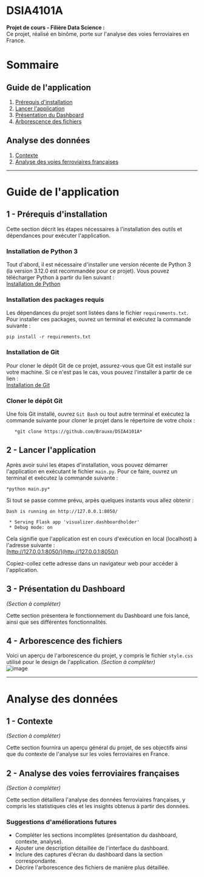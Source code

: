 # DSIA4101A

**Projet de cours - Filière Data Science :**  
Ce projet, réalisé en binôme, porte sur l'analyse des voies ferroviaires en France.

# Sommaire

## Guide de l'application
1. [Prérequis d'installation](#1---Prérequis-dinstallation)
2. [Lancer l'application](#2---Lancer-lapplication)
3. [Présentation du Dashboard](#3---Présentation-du-dashboard)
4. [Arborescence des fichiers](#4---Arborescence-des-fichiers)

## Analyse des données
1. [Contexte](#1---Contexte)
2. [Analyse des voies ferroviaires françaises](#2---Analyse-des-voies-ferroviaires-françaises)

---

# Guide de l'application

## 1 - Prérequis d'installation

Cette section décrit les étapes nécessaires à l'installation des outils et dépendances pour exécuter l'application.

### Installation de Python 3

Tout d'abord, il est nécessaire d'installer une version récente de Python 3 (la version 3.12.0 est recommandée pour ce projet). Vous pouvez télécharger Python à partir du lien suivant :  
[Installation de Python](https://www.python.org/downloads/)

### Installation des packages requis

Les dépendances du projet sont listées dans le fichier `requirements.txt`. Pour installer ces packages, ouvrez un terminal et exécutez la commande suivante :  
```
pip install -r requirements.txt
```

### Installation de Git

Pour cloner le dépôt Git de ce projet, assurez-vous que Git est installé sur votre machine. Si ce n'est pas le cas, vous pouvez l'installer à partir de ce lien :  
[Installation de Git](https://git-scm.com/)

### Cloner le dépôt Git

Une fois Git installé, ouvrez `Git Bash` ou tout autre terminal et exécutez la commande suivante pour cloner le projet dans le répertoire de votre choix :  
```
   *git clone https://github.com/Brauxo/DSIA4101A*
```

## 2 - Lancer l'application

Après avoir suivi les étapes d'installation, vous pouvez démarrer l'application en exécutant le fichier `main.py`. Pour ce faire, ouvrez un terminal et exécutez la commande suivante :
```
*python main.py*
```

Si tout se passe comme prévu, arpès quelques instants vous allez obtenir : 

```
Dash is running on http://127.0.0.1:8050/

 * Serving Flask app 'visualizer.dashboardholder'
 * Debug mode: on
```

Cela signifie que l'application est en cours d'exécution en local (localhost) à l'adresse suivante :  
[http://127.0.0.1:8050/](http://127.0.0.1:8050/)

Copiez-collez cette adresse dans un navigateur web pour accéder à l'application.

## 3 - Présentation du Dashboard

*(Section à compléter)*

Cette section présentera le fonctionnement du Dashboard une fois lancé, ainsi que ses différentes fonctionnalités.

## 4 - Arborescence des fichiers

Voici un aperçu de l'arborescence du projet, y compris le fichier `style.css` utilisé pour le design de l'application. *(Section à compléter)*  
![image](https://github.com/user-attachments/assets/3da9ee46-32cf-49c7-a5f6-a69309bf7b91)

---

# Analyse des données

## 1 - Contexte

*(Section à compléter)*

Cette section fournira un aperçu général du projet, de ses objectifs ainsi que du contexte de l'analyse sur les voies ferroviaires en France.

## 2 - Analyse des voies ferroviaires françaises

*(Section à compléter)*

Cette section détaillera l'analyse des données ferroviaires françaises, y compris les statistiques clés et les insights obtenus à partir des données.


### Suggestions d'améliorations futures

- Compléter les sections incomplètes (présentation du dashboard, contexte, analyse).
- Ajouter une description détaillée de l'interface du dashboard.
- Inclure des captures d'écran du dashboard dans la section correspondante.
- Décrire l'arborescence des fichiers de manière plus détaillée.
